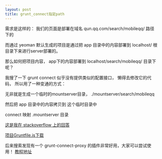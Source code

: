 ```yaml
---
layout: post
title: grunt_connect指定path
---
```


需求是这样的： 我们的页面是部署在域名 qun.qq.com/search/mobileqq/ 路径下的

而通过 yeoman 默认生成的项目是通过把 app 目录中的内容部署到 localhost/ 根目录下来进行server部署的。

那么如何把项目内容， app下的内容部署到 localhost/search/mobileqq/ 目录下呢？

我搜了一下 grunt connect 似乎没有提供类似的配置接口， 懒得去修改它的代码， 所以用了一种变通的方式：

无非就是生成一个临时的mountserver目录， ./mountserver/search/mobileqq

然后把 app 目录中的内容拷贝到 这个临时目录中

connect 映射 .mountserver 目录

[这是我在 stackoverflow 上的回答](http://stackoverflow.com/questions/21400675/using-grunt-contrib-connect-open-page-url-with-added-context-path/22827103#22827103)

[项目Gruntfile.js下载](/attachments/2014-04-03-Gruntfile.js)

后来搜索发现有一个 grunt-connect-proxy 的插件非常好用，大家可以尝试使用！ [教程地址](http://fettblog.eu/blog/2013/09/20/using-grunt-connect-proxy/)
